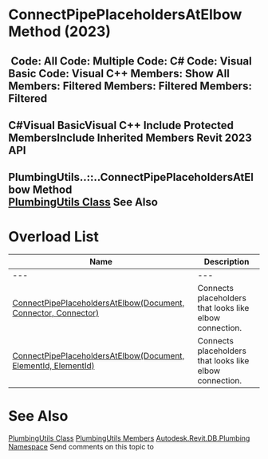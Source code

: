 # ConnectPipePlaceholdersAtElbow Method (2023)

﻿
 Code: All Code: Multiple Code: C# Code: Visual Basic Code: Visual C++  Members: Show All Members: Filtered Members: Filtered Members: Filtered   
---  
C#Visual BasicVisual C++
Include Protected MembersInclude Inherited Members
Revit 2023 API  
---  
PlumbingUtils..::..ConnectPipePlaceholdersAtElbow Method   
[PlumbingUtils Class](958a3fa2-eb4b-2814-f674-42cac98f4910.md "PlumbingUtils Class") See Also  
---  
# Overload List
| Name | Description |
| --- | --- |
| --- | --- | --- |
| [ConnectPipePlaceholdersAtElbow(Document, Connector, Connector)](5beafb2e-8863-6602-7c5f-38daa3a69a81.md "ConnectPipePlaceholdersAtElbow Method \(Document, Connector, Connector\)") | Connects placeholders that looks like elbow connection. |
| [ConnectPipePlaceholdersAtElbow(Document, ElementId, ElementId)](fb253656-e397-25cb-44a4-ac6c15ed783d.md "ConnectPipePlaceholdersAtElbow Method \(Document, ElementId, ElementId\)") | Connects placeholders that looks like elbow connection. |

# See Also
[PlumbingUtils Class](958a3fa2-eb4b-2814-f674-42cac98f4910.md "PlumbingUtils Class")
[PlumbingUtils Members](6334fcc6-7e95-51a1-0e2a-2c728bd2719c.md "PlumbingUtils Members")
[Autodesk.Revit.DB.Plumbing Namespace](cc553597-37c2-fcd9-6025-d904c129c80a.md "Autodesk.Revit.DB.Plumbing Namespace")
Send comments on this topic to 